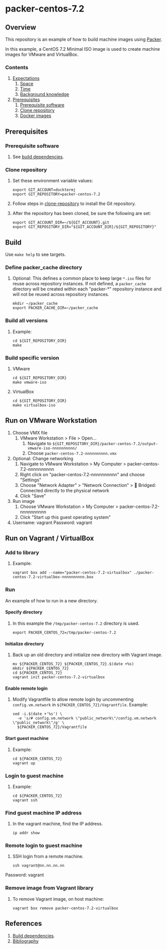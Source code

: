 # packer-centos-7.2

## Overview

This repository is an example of how to build machine images using [Packer](https://www.packer.io/).

In this example, a
CentOS 7.2 Minimal ISO image
is used to create machine images for VMware and VirtualBox.

### Contents

1. [Expectations](#expectations)
    1. [Space](#space)
    1. [Time](#time)
    1. [Background knowledge](#background-knowledge)
1. [Prerequisites](#prerequisites)
    1. [Prerequisite software](#prerequisite-software)
    1. [Clone repository](#clone-repository)
    1. [Docker images](#docker-images)

## Prerequisites

### Prerequisite software

1. See [build dependencies](https://github.com/docktermj/KnowledgeBase/blob/master/build-dependencies/packer.md).

### Clone repository

1. Set these environment variable values:

    ```console
    export GIT_ACCOUNT=docktermj
    export GIT_REPOSITORY=packer-centos-7.2
    ```

1. Follow steps in [clone-repository](https://github.com/docktermj/KnowledgeBase/blob/master/HowTo/clone-repository.md) to install the Git repository.

1. After the repository has been cloned, be sure the following are set:

    ```console
    export GIT_ACCOUNT_DIR=~/${GIT_ACCOUNT}.git
    export GIT_REPOSITORY_DIR="${GIT_ACCOUNT_DIR}/${GIT_REPOSITORY}"
    ```

## Build

Use `make help` to see targets.

### Define packer_cache directory

1. Optional: This defines a common place to keep large `*.iso` files for reuse across repository instances.
If not defined, a `packer_cache` directory will be created within each "packer-*" repository instance
and will not be reused across repository instances.

    ```console
    mkdir ~/packer_cache
    export PACKER_CACHE_DIR=~/packer_cache
    ```

### Build all versions

1. Example:

    ```console
    cd ${GIT_REPOSITORY_DIR}
    make
    ```

### Build specific version

1. VMware

    ```console
    cd ${GIT_REPOSITORY_DIR}
    make vmware-iso
    ```

1. VirtualBox

    ```console
    cd ${GIT_REPOSITORY_DIR}
    make virtualbox-iso
    ```

## Run on VMware Workstation

1. Choose VMX file
   1. VMware Workstation > File > Open...
      1. Navigate to `${GIT_REPOSITORY_DIR}/packer-centos-7.2/output-vmware-iso-nnnnnnnnnn/`
      1. Choose `packer-centos-7.2-nnnnnnnnnn.vmx`
1. Optional: Change networking
   1. Navigate to VMware Workstation > My Computer > packer-centos-7.2-nnnnnnnnnn
   1. Right click on "packer-centos-7.2-nnnnnnnnnn" and choose "Settings"
   1. Choose "Network Adapter" > "Network Connection" > :radio_button: Bridged: Connected directly to the physical network
   1. Click "Save"
1. Run image
   1. Choose VMware Workstation > My Computer > packer-centos-7.2-nnnnnnnnnn
   1. Click "Start up this guest operating system"
1. Username: vagrant  Password: vagrant

## Run on Vagrant / VirtualBox

### Add to library

1. Example:

    ```console
    vagrant box add --name="packer-centos-7.2-virtualbox" ./packer-centos-7.2-virtualbox-nnnnnnnnnn.box
    ```

### Run

An example of how to run in a new directory.

#### Specify directory

1. In this example the `/tmp/packer-centos-7.2` directory is used.

    ```console
    export PACKER_CENTOS_72=/tmp/packer-centos-7.2
    ```

#### Initialize directory

1. Back up an old directory and initialize new directory with Vagrant image.

    ```console
    mv ${PACKER_CENTOS_72} ${PACKER_CENTOS_72}.$(date +%s)
    mkdir ${PACKER_CENTOS_72}
    cd ${PACKER_CENTOS_72}
    vagrant init packer-centos-7.2-virtualbox
    ```

#### Enable remote login

1. Modify Vagrantfile to allow remote login by
uncommenting `config.vm.network` in `${PACKER_CENTOS_72}/Vagrantfile`.
Example:

    ```console
    sed -i.$(date +'%s') \
      -e 's/# config.vm.network \"public_network\"/config.vm.network \"public_network\"/g' \
      ${PACKER_CENTOS_72}/Vagrantfile
    ```

#### Start guest machine

1. Example:

    ```console
    cd ${PACKER_CENTOS_72}
    vagrant up
    ```

### Login to guest machine

1. Example:

    ```console
    cd ${PACKER_CENTOS_72}
    vagrant ssh
    ```

### Find guest machine IP address

1. In the vagrant machine, find the IP address.

    ```console
    ip addr show
    ```

### Remote login to guest machine

1. SSH login from a remote machine.

    ```console
    ssh vagrant@nn.nn.nn.nn
    ```

Password: vagrant

### Remove image from Vagrant library

1. To remove Vagrant image, on host machine:

    ```console
    vagrant box remove packer-centos-7.2-virtualbox
    ```

## References

1. [Build dependencies](https://github.com/docktermj/KnowledgeBase/blob/master/build-dependencies/packer.md).
1. [Bibliography](https://github.com/docktermj/KnowledgeBase/blob/master/bibliography/packer.md)
